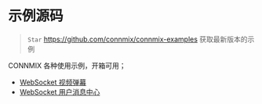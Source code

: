 # 示例源码

> `Star` https://github.com/connmix/connmix-examples 获取最新版本的示例

CONNMIX 各种使用示例，开箱可用；

- [WebSocket 视频弹幕](https://github.com/connmix/connmix-examples/tree/main/barrage-videos)
- [WebSocket 用户消息中心](https://github.com/connmix/connmix-examples/tree/main/message-center)
